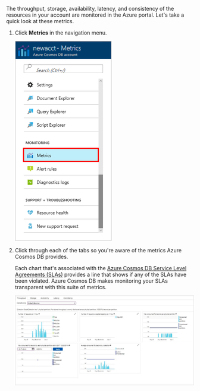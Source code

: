 The throughput, storage, availability, latency, and consistency of the resources in your account are monitored in the Azure portal. Let's take a quick look at these metrics. 

1. Click **Metrics** in the navigation menu.

   ![Metrics in the Azure portal](./media/cosmos-db-tutorial-review-slas/metrics.png)

2. Click through each of the tabs so you're aware of the metrics Azure Cosmos DB provides. 

    Each chart that's associated with the [Azure Cosmos DB Service Level Agreements (SLAs)](https://www.azure.cn/support/sla/cosmos-db/) provides a line that shows if any of the SLAs have been violated. Azure Cosmos DB makes monitoring your SLAs transparent with this suite of metrics. 

   ![Azure Cosmos DB metrics suite](./media/cosmos-db-tutorial-review-slas/metrics-suite.png)
<!--Update_Description: wording update-->
<!--ms.date: 11/27/2017-->